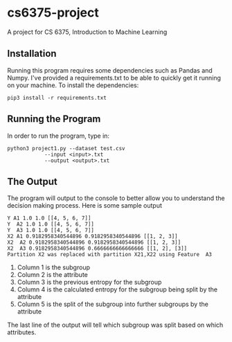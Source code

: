 
# cs6375-project
A project for CS 6375, Introduction to Machine Learning

## Installation
Running this program requires some dependencies such as Pandas and Numpy. I've provided a requirements.txt to be able to quickly get it running on your machine. To install the dependencies:
		
	pip3 install -r requirements.txt

## Running the Program
In order to run the program, type in:

	python3 project1.py --dataset test.csv
			    --input <input>.txt
			    --output <output>.txt
			    
## The Output
The program will output to the console to better allow you to understand the decision making process. Here is some sample output

	Y A1 1.0 1.0 [[4, 5, 6, 7]]
	Y  A2 1.0 1.0 [[4, 5, 6, 7]]
	Y  A3 1.0 1.0 [[4, 5, 6, 7]]
	X2 A1 0.9182958340544896 0.9182958340544896 [[1, 2, 3]]
	X2  A2 0.9182958340544896 0.9182958340544896 [[1, 2, 3]]
	X2  A3 0.9182958340544896 0.6666666666666666 [[1, 2], [3]]
	Partition X2 was replaced with partition X21,X22 using Feature  A3
	
1. Column 1 is the subgroup
2. Column 2 is the attribute
3. Column 3 is the previous entropy for the subgroup
4. Column 4 is the calculated entropy for the subgroup being split by the attribute
5. Column 5 is the split of the subgroup into further subgroups by the attribute

The last line of the output will tell which subgroup was split based on which attributes.
